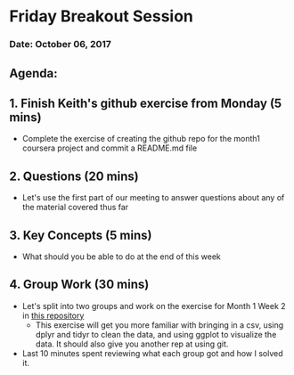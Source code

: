 # Friday Breakout Session
### Date: October 06, 2017

## Agenda:

## 1. Finish Keith's github exercise from Monday (5 mins)
- Complete the exercise of creating the github repo for the month1 coursera project and commit a README.md file

## 2. Questions (20 mins)
- Let's use the first part of our meeting to answer questions about any of the material covered thus far

## 3. Key Concepts (5 mins)
- What should you be able to do at the end of this week

## 4. Group Work (30 mins)
- Let's split into two groups and work on the exercise for Month 1 Week 2 in [this repository](https://github.com/DanSPiltzer/Friday_Breakout_Exercises)
  - This exercise will get you more familiar with bringing in a csv, using dplyr and tidyr to clean the data, and using ggplot to visualize the data.  It should also give you another rep at using git.
- Last 10 minutes spent reviewing what each group got and how I solved it.